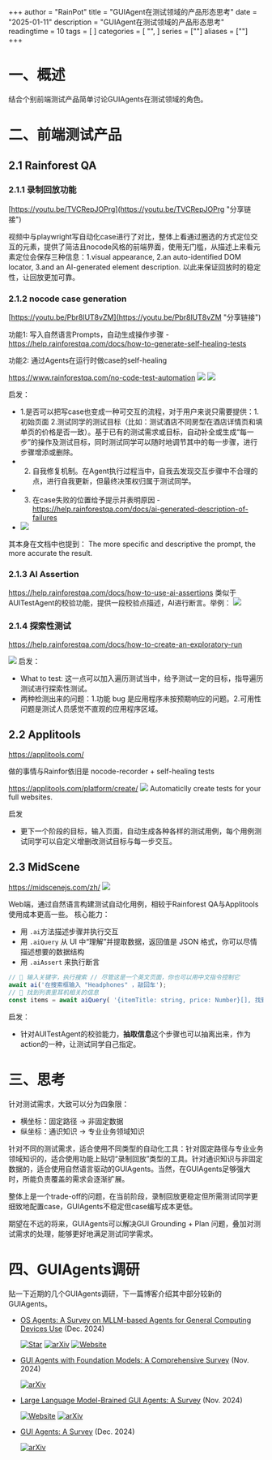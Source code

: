 +++
author = "RainPot"
title = "GUIAgent在测试领域的产品形态思考"
date = "2025-01-11"
description = "GUIAgent在测试领域的产品形态思考"
readingtime = 10
tags = [
]
categories = [
"",
]
series = [""]
aliases = [""]
+++


# 一、概述
结合个别前端测试产品简单讨论GUIAgents在测试领域的角色。

# 二、前端测试产品
## 2.1 Rainforest QA

### 2.1.1 录制回放功能
[https://youtu.be/TVCRepJOPrg](https://youtu.be/TVCRepJOPrg "分享链接")  

视频中与playwright写自动化case进行了对比，整体上看通过圈选的方式定位交互的元素，提供了简洁且nocode风格的前端界面，使用无门槛，从描述上来看元素定位会保存三种信息：1.visual appearance, 2.an auto-identified DOM locator, 3.and an AI-generated element description.
以此来保证回放时的稳定性，让回放更加可靠。


### 2.1.2 nocode case generation
[https://youtu.be/Pbr8lUT8vZM](https://youtu.be/Pbr8lUT8vZM "分享链接")  

功能1: 写入自然语言Prompts，自动生成操作步骤 - https://help.rainforestqa.com/docs/how-to-generate-self-healing-tests  

功能2: 通过Agents在运行时做case的self-healing  

https://www.rainforestqa.com/no-code-test-automation
![](/images/Pasted%20image%2020250103171909.png)
![](/images/Pasted%20image%2020250103172644.png)

启发：
- 1.是否可以把写case也变成一种可交互的流程，对于用户来说只需要提供：1.初始页面 2.测试同学的测试目标（比如：测试酒店不同房型在酒店详情页和填单页的价格是否一致）。基于已有的测试需求或目标，自动补全或生成“每一步”的操作及测试目标，同时测试同学可以随时地调节其中的每一步骤，进行步骤增添或删除。
- 2. 自我修复机制。在Agent执行过程当中，自我去发现交互步骤中不合理的点，进行自我更新，但最终决策权归属于测试同学。
- 3. 在case失败的位置给予提示并表明原因 - https://help.rainforestqa.com/docs/ai-generated-description-of-failures
- ![](/images/Pasted%20image%2020250106201201.png)

其本身在文档中也提到：
The more specific and descriptive the prompt, the more accurate the result.


### 2.1.3 AI Assertion
https://help.rainforestqa.com/docs/how-to-use-ai-assertions
类似于AUITestAgent的校验功能，提供一段校验点描述，AI进行断言。举例：
![](/images/Pasted%20image%2020250106202033.png)

### 2.1.4 探索性测试
https://help.rainforestqa.com/docs/how-to-create-an-exploratory-run  

![](/images/Pasted%20image%2020250106202506.png)
启发：  

- What to test: 这一点可以加入遍历测试当中，给予测试一定的目标，指导遍历测试进行探索性测试。
- 两种检测出来的问题：1.功能 bug 是应用程序未按预期响应的问题。2.可用性问题是测试人员感觉不直观的应用程序区域。



## 2.2 Applitools
https://applitools.com/  

做的事情与Rainfor依旧是 nocode-recorder + self-healing tests  

https://applitools.com/platform/create/
![](/images/Pasted%20image%2020250107192055.png)
Automaticlly create tests for your full websites.

启发
- 更下一个阶段的目标，输入页面，自动生成各种各样的测试用例，每个用例测试同学可以自定义增删改测试目标与每一步交互。


## 2.3 MidScene
https://midscenejs.com/zh/
![](/images/Pasted%20image%2020250107191530.png)

Web端，通过自然语言构建测试自动化用例，相较于Rainforest QA与Applitools使用成本更高一些。
核心能力：
- 用 `.ai`方法描述步骤并执行交互
- 用 `.aiQuery` 从 UI 中“理解”并提取数据，返回值是 JSON 格式，你可以尽情描述想要的数据结构
- 用 `.aiAssert` 来执行断言
```javascript
// 👀 输入关键字，执行搜索 // 尽管这是一个英文页面，你也可以用中文指令控制它 
await ai('在搜索框输入 "Headphones" ，敲回车'); 
// 👀 找到列表里耳机相关的信息 
const items = await aiQuery( '{itemTitle: string, price: Number}[], 找到列表里的商品标题和价格' ); console.log("headphones in stock", items);
```

启发：
- 针对AUITestAgent的校验能力，**抽取信息**这个步骤也可以抽离出来，作为action的一种，让测试同学自己指定。



# 三、思考
针对测试需求，大致可以分为四象限：
- 横坐标：固定路径 -> 非固定数据
- 纵坐标：通识知识 -> 专业业务领域知识

针对不同的测试需求，适合使用不同类型的自动化工具：针对固定路径与专业业务领域知识的，适合使用功能上贴切“录制回放”类型的工具。针对通识知识与非固定数据的，适合使用自然语言驱动的GUIAgents。当然，在GUIAgents足够强大时，所能负责覆盖的需求会逐渐扩展。

整体上是一个trade-off的问题，在当前阶段，录制回放更稳定但所需测试同学更细致地配置case，GUIAgents不稳定但case编写成本更低。  

期望在不远的将来，GUIAgents可以解决GUI Grounding + Plan 问题，叠加对测试需求的处理，能够更好地满足测试同学需求。

# 四、GUIAgents调研
贴一下近期的几个GUIAgents调研，下一篇博客介绍其中部分较新的GUIAgents。

+ [OS Agents: A Survey on MLLM-based Agents for General Computing Devices Use](https://github.com/OS-Agent-Survey/OS-Agent-Survey) (Dec. 2024)

  [![Star](https://img.shields.io/github/stars/OS-Agent-Survey/OS-Agent-Survey.svg?style=social&label=Star)](https://github.com/OS-Agent-Survey/OS-Agent-Survey)
  [![arXiv](https://img.shields.io/badge/arXiv-b31b1b.svg)](https://github.com/OS-Agent-Survey/OS-Agent-Survey/blob/main/paper.pdf)
  [![Website](https://img.shields.io/badge/Website-9cf)](https://os-agent-survey.github.io/)

+ [GUI Agents with Foundation Models: A Comprehensive Survey](https://arxiv.org/abs/2411.04890) (Nov. 2024)

  [![arXiv](https://img.shields.io/badge/arXiv-b31b1b.svg)](https://arxiv.org/abs/2411.04890)

+ [Large Language Model-Brained GUI Agents: A Survey](https://arxiv.org/abs/2411.18279) (Nov. 2024)

  [![Website](https://img.shields.io/badge/Website-9cf)](https://vyokky.github.io/LLM-Brained-GUI-Agents-Survey/)
  [![arXiv](https://img.shields.io/badge/arXiv-b31b1b.svg)](https://arxiv.org/abs/2411.18279)

+ [GUI Agents: A Survey](https://arxiv.org/abs/2412.13501) (Dec. 2024)

  [![arXiv](https://img.shields.io/badge/arXiv-b31b1b.svg)](https://arxiv.org/abs/2412.13501)




